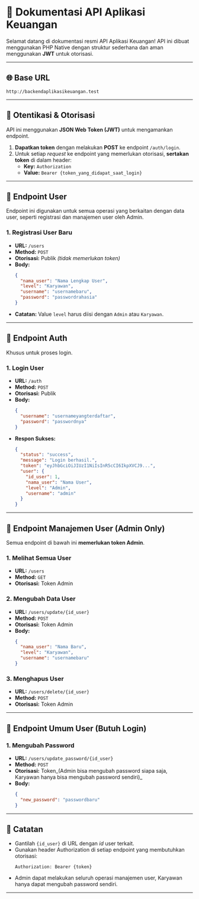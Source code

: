 # 📒 Dokumentasi API Aplikasi Keuangan

Selamat datang di dokumentasi resmi API Aplikasi Keuangan!
API ini dibuat menggunakan PHP Native dengan struktur sederhana dan aman menggunakan **JWT** untuk otorisasi.

---

## 🌐 Base URL

```
http://backendaplikasikeuangan.test
```

---

## 🔑 Otentikasi & Otorisasi

API ini menggunakan **JSON Web Token (JWT)** untuk mengamankan endpoint.

1. **Dapatkan token** dengan melakukan **POST** ke endpoint `/auth/login`.
2. Untuk setiap _request_ ke endpoint yang memerlukan otorisasi, **sertakan token** di dalam header:
   - **Key:** `Authorization`
   - **Value:** `Bearer {token_yang_didapat_saat_login}`

---

## 👤 Endpoint User

Endpoint ini digunakan untuk semua operasi yang berkaitan dengan data user, seperti registrasi dan manajemen user oleh Admin.

### 1. Registrasi User Baru

- **URL:** `/users`
- **Method:** `POST`
- **Otorisasi:** Publik _(tidak memerlukan token)_
- **Body:**
  ```json
  {
    "nama_user": "Nama Lengkap User",
    "level": "Karyawan",
    "username": "usernamebaru",
    "password": "passwordrahasia"
  }
  ```
- **Catatan:**
  Value `level` harus diisi dengan `Admin` atau `Karyawan`.

---

## 🔐 Endpoint Auth

Khusus untuk proses login.

### 1. Login User

- **URL:** `/auth`
- **Method:** `POST`
- **Otorisasi:** Publik
- **Body:**
  ```json
  {
    "username": "usernameyangterdaftar",
    "password": "passwordnya"
  }
  ```
- **Respon Sukses:**
  ```json
  {
    "status": "success",
    "message": "Login berhasil.",
    "token": "eyJhbGciOiJIUzI1NiIsInR5cCI6IkpXVCJ9...",
    "user": {
      "id_user": 1,
      "nama_user": "Nama User",
      "level": "Admin",
      "username": "admin"
    }
  }
  ```

---

## 💼 Endpoint Manajemen User (Admin Only)

Semua endpoint di bawah ini **memerlukan token Admin**.

### 1. Melihat Semua User

- **URL:** `/users`
- **Method:** `GET`
- **Otorisasi:** Token Admin

### 2. Mengubah Data User

- **URL:** `/users/update/{id_user}`
- **Method:** `POST`
- **Otorisasi:** Token Admin
- **Body:**
  ```json
  {
    "nama_user": "Nama Baru",
    "level": "Karyawan",
    "username": "usernamebaru"
  }
  ```

### 3. Menghapus User

- **URL:** `/users/delete/{id_user}`
- **Method:** `POST`
- **Otorisasi:** Token Admin

---

## 🔄 Endpoint Umum User (Butuh Login)

### 1. Mengubah Password

- **URL:** `/users/update_password/{id_user}`
- **Method:** `POST`
- **Otorisasi:** Token_(Admin bisa mengubah password siapa saja, Karyawan hanya bisa mengubah password sendiri)_
- **Body:**
  ```json
  {
    "new_password": "passwordbaru"
  }
  ```

---

## 📌 Catatan

- Gantilah `{id_user}` di URL dengan _id_ user terkait.
- Gunakan header Authorization di setiap endpoint yang membutuhkan otorisasi:
  ```
  Authorization: Bearer {token}
  ```
- Admin dapat melakukan seluruh operasi manajemen user, Karyawan hanya dapat mengubah password sendiri.

---
